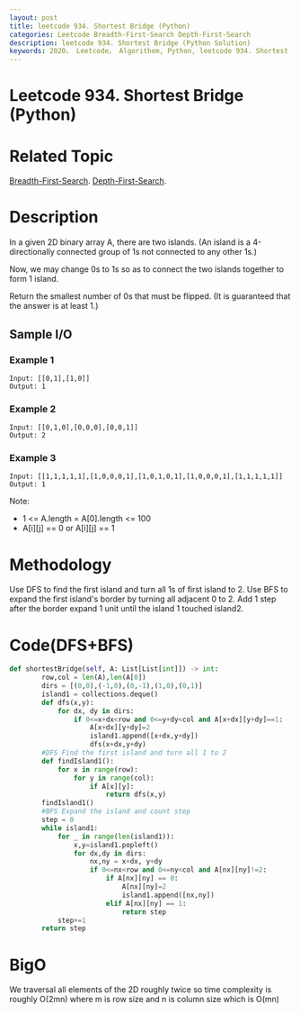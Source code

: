 ```yaml
---
layout: post
title: leetcode 934. Shortest Bridge (Python)
categories: Leetcode Breadth-First-Search Depth-First-Search
description: leetcode 934. Shortest Bridge (Python Solution)
keywords: 2020， Leetcode， Algorithem, Python, leetcode 934. Shortest Bridge, zhenyu, Breadth-First-Search, BFS, Breadth First Search, Depth-First-Search, DFS
---
```


# Leetcode 934. Shortest Bridge (Python)

# Related Topic
<a href="/categories/#Breadth-First-Search" target="_blank"> Breadth-First-Search</a>.
<a href="/categories/#Depth-First-Search" target="_blank"> Depth-First-Search</a>.

# Description
In a given 2D binary array A, there are two islands.  (An island is a 4-directionally connected group of 1s not connected to any other 1s.)

Now, we may change 0s to 1s so as to connect the two islands together to form 1 island.

Return the smallest number of 0s that must be flipped.  (It is guaranteed that the answer is at least 1.)

## Sample I/O

### Example 1
```
Input: [[0,1],[1,0]]
Output: 1
```

### Example 2
```
Input: [[0,1,0],[0,0,0],[0,0,1]]
Output: 2
```

### Example 3
```
Input: [[1,1,1,1,1],[1,0,0,0,1],[1,0,1,0,1],[1,0,0,0,1],[1,1,1,1,1]]
Output: 1
```

Note:

* 1 <= A.length = A[0].length <= 100
* A[i][j] == 0 or A[i][j] == 1

# Methodology
Use DFS to find the first island and turn all 1s of first island to 2.
Use BFS to expand the first island's border by turning all adjacent 0 to 2. Add 1 step after the border expand 1 unit until the island 1 touched island2.

# Code(DFS+BFS)
```python
def shortestBridge(self, A: List[List[int]]) -> int:
        row,col = len(A),len(A[0])
        dirs = [(0,0),(-1,0),(0,-1),(1,0),(0,1)]
        island1 = collections.deque()
        def dfs(x,y):
            for dx, dy in dirs:
                if 0<=x+dx<row and 0<=y+dy<col and A[x+dx][y+dy]==1:
                    A[x+dx][y+dy]=2
                    island1.append([x+dx,y+dy])
                    dfs(x+dx,y+dy)
        #DFS Find the first island and turn all 1 to 2
        def findIsland1():
            for x in range(row):
                for y in range(col):
                    if A[x][y]:
                        return dfs(x,y)
        findIsland1()
        #BFS Expand the island and count step
        step = 0
        while island1:
            for _ in range(len(island1)):
                x,y=island1.popleft()
                for dx,dy in dirs:
                    nx,ny = x+dx, y+dy
                    if 0<=nx<row and 0<=ny<col and A[nx][ny]!=2:
                        if A[nx][ny] == 0:
                            A[nx][ny]=2
                            island1.append([nx,ny])
                        elif A[nx][ny] == 1:
                            return step
            step+=1
        return step
```
# BigO
We traversal all elements of the 2D roughly twice so time complexity is roughly O(2mn) where m is row size and n is column size which is O(mn)